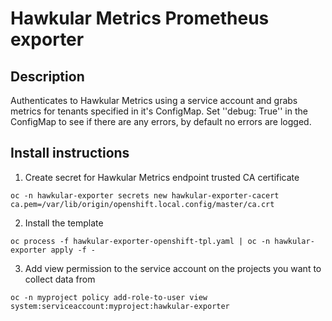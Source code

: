 # Hawkular Metrics Prometheus exporter

## Description

Authenticates to Hawkular Metrics using a service account and grabs metrics for tenants specified in it's ConfigMap.
Set ''debug: True'' in the ConfigMap to see if there are any errors, by default no errors are logged.

## Install instructions

1. Create secret for Hawkular Metrics endpoint trusted CA certificate
```
oc -n hawkular-exporter secrets new hawkular-exporter-cacert ca.pem=/var/lib/origin/openshift.local.config/master/ca.crt
```

2. Install the template
```
oc process -f hawkular-exporter-openshift-tpl.yaml | oc -n hawkular-exporter apply -f -
```

3. Add view permission to the service account on the projects you want to collect data from
```
oc -n myproject policy add-role-to-user view system:serviceaccount:myproject:hawkular-exporter
```
